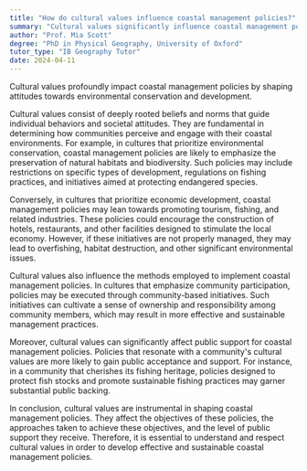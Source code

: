 ```yaml
---
title: "How do cultural values influence coastal management policies?"
summary: "Cultural values significantly influence coastal management policies by shaping attitudes towards environmental conservation and development."
author: "Prof. Mia Scott"
degree: "PhD in Physical Geography, University of Oxford"
tutor_type: "IB Geography Tutor"
date: 2024-04-11
---
```


Cultural values profoundly impact coastal management policies by shaping attitudes towards environmental conservation and development.

Cultural values consist of deeply rooted beliefs and norms that guide individual behaviors and societal attitudes. They are fundamental in determining how communities perceive and engage with their coastal environments. For example, in cultures that prioritize environmental conservation, coastal management policies are likely to emphasize the preservation of natural habitats and biodiversity. Such policies may include restrictions on specific types of development, regulations on fishing practices, and initiatives aimed at protecting endangered species.

Conversely, in cultures that prioritize economic development, coastal management policies may lean towards promoting tourism, fishing, and related industries. These policies could encourage the construction of hotels, restaurants, and other facilities designed to stimulate the local economy. However, if these initiatives are not properly managed, they may lead to overfishing, habitat destruction, and other significant environmental issues.

Cultural values also influence the methods employed to implement coastal management policies. In cultures that emphasize community participation, policies may be executed through community-based initiatives. Such initiatives can cultivate a sense of ownership and responsibility among community members, which may result in more effective and sustainable management practices.

Moreover, cultural values can significantly affect public support for coastal management policies. Policies that resonate with a community's cultural values are more likely to gain public acceptance and support. For instance, in a community that cherishes its fishing heritage, policies designed to protect fish stocks and promote sustainable fishing practices may garner substantial public backing.

In conclusion, cultural values are instrumental in shaping coastal management policies. They affect the objectives of these policies, the approaches taken to achieve these objectives, and the level of public support they receive. Therefore, it is essential to understand and respect cultural values in order to develop effective and sustainable coastal management policies.
    